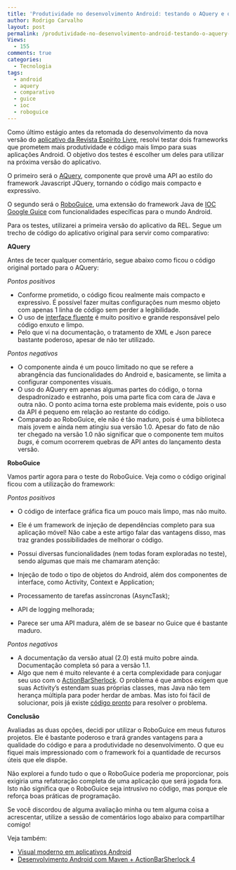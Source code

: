 ```yaml
---
title: 'Produtividade no desenvolvimento Android: testando o AQuery e o RoboGuice'
author: Rodrigo Carvalho
layout: post
permalink: /produtividade-no-desenvolvimento-android-testando-o-aquery-e-o-roboguice/
Views:
  - 155
comments: true
categories:
  - Tecnologia
tags:
  - android
  - aquery
  - comparativo
  - guice
  - ioc
  - roboguice
---
```

Como último estágio antes da retomada do desenvolvimento da nova versão do <a title="Repositório do aplicativo para Android da Revista Espírito Livre" href="https://github.com/espiritolivre/Espirito-Livre-Para-Android" target="_blank">aplicativo da Revista Espírito Livre</a>, resolvi testar dois frameworks que prometem mais produtividade e código mais limpo para suas aplicações Android. O objetivo dos testes é escolher um deles para utilizar na próxima versão do aplicativo.

O primeiro será o <a title="Site do AQuery" href="http://code.google.com/p/android-query/" target="_blank">AQuery</a>, componente que provê uma API ao estilo do framework Javascript <a>JQuery</a>, tornando o código mais compacto e expressivo.

O segundo será o <a title="Site do RoboGuice" href="http://code.google.com/p/roboguice/" target="_blank">RoboGuice</a>, uma extensão do framework Java de <a title="Inversão de controle na Wikipédia" href="http://pt.wikipedia.org/wiki/Invers%C3%A3o_de_controle" target="_blank">IOC</a> <a title="Site do Google Guice" href="http://code.google.com/p/google-guice/" target="_blank">Google Guice</a> com funcionalidades específicas para o mundo Android.

Para os testes, utilizarei a primeira versão do aplicativo da REL. Segue um trecho de código do aplicativo original para servir como comparativo:

<script src="https://gist.github.com/rcsilva83/2847729.js"></script>

**AQuery**

Antes de tecer qualquer comentário, segue abaixo como ficou o código original portado para o AQuery:

<script src="https://gist.github.com/rcsilva83/2847655.js"></script>

*Pontos positivos*

*   Conforme prometido, o código ficou realmente mais compacto e expressivo. É possível fazer muitas configurações num mesmo objeto com apenas 1 linha de código sem perder a legibilidade.
*   O uso de <a title="Interface fluente na Wikipédia (em inglês)" href="http://en.wikipedia.org/wiki/Fluent_interface" target="_blank">interface fluente</a> é muito positivo e grande responsável pelo código enxuto e limpo.
*   Pelo que vi na documentação, o tratamento de XML e Json parece bastante poderoso, apesar de não ter utilizado.

*Pontos negativos*

*   O componente ainda é um pouco limitado no que se refere a abrangência das funcionalidades do Android e, basicamente, se limita a configurar componentes visuais.
*   O uso do AQuery em apenas algumas partes do código, o torna despadronizado e estranho, pois uma parte fica com cara de Java e outra não. O ponto acima torna este problema mais evidente, pois o uso da API é pequeno em relação ao restante do código.
*   Comparado ao RoboGuice, ele não é tão maduro, pois é uma biblioteca mais jovem e ainda nem atingiu sua versão 1.0. Apesar do fato de não ter chegado na versão 1.0 não significar que o componente tem muitos *bugs*, é comum ocorrerem quebras de API antes do lançamento desta versão.

**RoboGuice**

Vamos partir agora para o teste do RoboGuice. Veja como o código original ficou com a utilização do framework:

<script src="https://gist.github.com/rcsilva83/2847682.js"></script>

*Pontos positivos*

*   O código de interface gráfica fica um pouco mais limpo, mas não muito.
*   Ele é um framework de injeção de dependências completo para sua aplicação móvel! Não cabe a este artigo falar das vantagens disso, mas traz grandes possibilidades de melhorar o código.
*   Possui diversas funcionalidades (nem todas foram exploradas no teste), sendo algumas que mais me chamaram atenção:
*   Injeção de todo o tipo de objetos do Android, além dos componentes de interface, como Activity, Context e Application;
*   Processamento de tarefas assíncronas (AsyncTask);
*   API de logging melhorada;

*   Parece ser uma API madura, além de se basear no Guice que é bastante maduro.

*Pontos negativos*

*   A documentação da versão atual (2.0) está muito pobre ainda. Documentação completa só para a versão 1.1.
*   Algo que nem é muito relevante é a certa complexidade para conjugar seu uso com o <a title="Site do ActionBarSherlock" href="http://actionbarsherlock.com/" target="_blank">ActionBarSherlock</a>. O problema é que ambos exigem que suas Activity&#8217;s estendam suas próprias classes, mas Java não tem herança múltipla para poder herdar de ambas. Mas isto foi fácil de solucionar, pois já existe <a title="API para conjugar o RoboGuice com o AactionBarSherlock" href="https://github.com/rtyley/roboguice-sherlock" target="_blank">código pronto</a> para resolver o problema.

**Conclusão**

Avaliadas as duas opções, decidi por utilizar o RoboGuice em meus futuros projetos. Ele é bastante poderoso e trará grandes vantagens para a qualidade do código e para a produtividade no desenvolvimento. O que eu fiquei mais impressionado com o framework foi a quantidade de recursos úteis que ele dispõe.

Não explorei a fundo tudo o que o RoboGuice poderia me proporcionar, pois exigiria uma refatoração completa de uma aplicação que será jogada fora. Isto não significa que o RoboGuice seja intrusivo no código, mas porque ele reforça boas práticas de programação.

Se você discordou de alguma avaliação minha ou tem alguma coisa a acrescentar, utilize a sessão de comentários logo abaixo para compartilhar comigo!

Veja também:

*   <a title="Visual moderno em aplicativos Android" href="/visual-moderno-em-aplicativos-android/" target="_blank">Visual moderno em aplicativos Android</a>
*   <a title="Desenvolvimento Android com Maven + ActionBarSherlock 4" href="/desenvolvimento-android-com-maven-actionbarsherlock-4/" target="_blank">Desenvolvimento Android com Maven + ActionBarSherlock 4</a>
